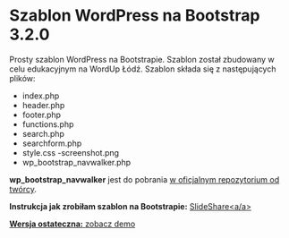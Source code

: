 Szablon WordPress na Bootstrap 3.2.0
====================================

Prosty szablon WordPress na Bootstrapie. Szablon został zbudowany w celu edukacyjnym na WordUp Łódź. Szablon składa się z następujących plików:
- index.php
- header.php
- footer.php
- functions.php
- search.php
- searchform.php
- style.css -screenshot.png
- wp_bootstrap_navwalker.php

<strong>wp_bootstrap_navwalker</strong> jest do pobrania <a href="https://github.com/twittem/wp-bootstrap-navwalker">w oficjalnym repozytorium od twórcy</a>.
	
<strong>Instrukcja jak zrobiłam szablon na Bootstrapie:</strong>
<a href="http://www.slideshare.net/EwelinaMuc/jak-zbudowa-szablon-od-podstaw-na-bootstrap-3">SlideShare<a/a>

<strong>Wersja ostateczna:</strong>
<a href="http://www.ewelinamuc.com/screencast/">zobacz demo</a>

